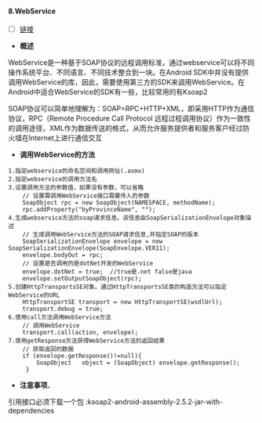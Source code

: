 #### 8.WebService
- [ ] [链接](https://blog.csdn.net/wen_haha/article/details/81145456)

- **概述**

WebService是一种基于SOAP协议的远程调用标准，通过webservice可以将不同操作系统平台、不同语言、不同技术整合到一块。在Android SDK中并没有提供调用WebService的库，因此，需要使用第三方的SDK来调用WebService。在Android中适合WebService的SDK有一些，比较常用的有Ksoap2

SOAP协议可以简单地理解为：SOAP=RPC+HTTP+XML，即采用HTTP作为通信协议，RPC（Remote Procedure Call Protocol  远程过程调用协议）作为一致性的调用途径，XML作为数据传送的格式，从而允许服务提供者和服务客户经过防火墙在Internet上进行通信交互

- **调用WebService的方法**
```
1.指定webservice的命名空间和调用网址(.asmx)
2.指定webservice的调用方法名
3.设置调用方法的参数值，如果没有参数，可以省略
    // 设置需调用WebService接口需要传入的参数
    SoapObject rpc = new SoapObject(NAMESPACE, methodName);
    rpc.addProperty("byProvinceName", "");
4.生成webservice方法的soap请求信息。该信息由SoapSerializationEnvelope对象描述
    // 生成调用WebService方法的SOAP请求信息,并指定SOAP的版本
    SoapSerializationEnvelope envelope = new SoapSerializationEnvelope(SoapEnvelope.VER11);
    envelope.bodyOut = rpc;
    // 设置是否调用的是dotNet开发的WebService
    envelope.dotNet = true;  //true是.net false是java
    envelope.setOutputSoapObject(rpc);
5.创建HttpTransportsSE对象。通过HttpTransportsSE类的构造方法可以指定WebService的URL
    HttpTransportSE transport = new HttpTransportSE(wsdlUrl);
    transport.debug = true;
6.使用call方法调用WebService方法
    // 调用WebService
    transport.call(action, envelope);
7.使用getResponse方法获得WebService方法的返回结果
    // 获取返回的数据
    if (envelope.getResponse()!=null){
        SoapObject   object = (SoapObject) envelope.getResponse();
     }
```
- **注意事项**、

引用接口必须下载一个包 :ksoap2-android-assembly-2.5.2-jar-with-dependencies